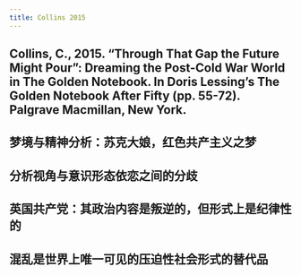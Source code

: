 ```yaml
---
title: Collins 2015
---
```


## Collins, C., 2015. “Through That Gap the Future Might Pour”: Dreaming the Post-Cold War World in The Golden Notebook. In Doris Lessing’s The Golden Notebook After Fifty (pp. 55-72). Palgrave Macmillan, New York.
## 梦境与精神分析：苏克大娘，红色共产主义之梦
## 分析视角与意识形态依恋之间的分歧
## 英国共产党：其政治内容是叛逆的，但形式上是纪律性的
## 混乱是世界上唯一可见的压迫性社会形式的替代品
